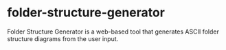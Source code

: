 # folder-structure-generator
Folder Structure Generator is a web-based tool that generates ASCII folder structure diagrams from the user input.
